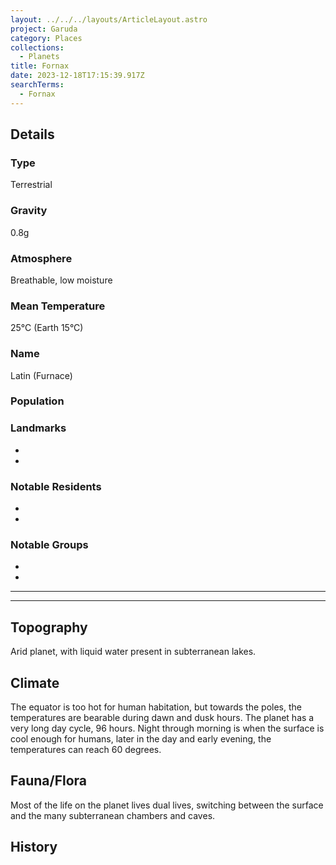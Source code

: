 ```yaml
---
layout: ../../../layouts/ArticleLayout.astro
project: Garuda
category: Places
collections:
  - Planets
title: Fornax
date: 2023-12-18T17:15:39.917Z
searchTerms:
  - Fornax
---
```

## Details

### Type

Terrestrial

### Gravity

0.8g

### Atmosphere

Breathable, low moisture

### Mean Temperature

25°C (Earth 15°C)

### Name

Latin (Furnace)

### Population


### Landmarks
* 
* 

### Notable Residents
* 
* 

### Notable Groups  
* 
* 

[use double horizontal rule to add a details pane]::
_____
_____

## Topography

Arid planet, with liquid water present in subterranean lakes.

## Climate

The equator is too hot for human habitation, but towards the poles, the temperatures are bearable during dawn and dusk hours. The planet has a very long day cycle, 96 hours. Night through morning is when the surface is cool enough for humans, later in the day and early evening, the temperatures can reach 60 degrees.

## Fauna/Flora

Most of the life on the planet lives dual lives, switching between the surface and the many subterranean chambers and caves. 

## History
